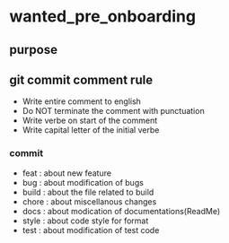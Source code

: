 # wanted_pre_onboarding

## purpose

## git commit comment rule

- Write entire comment to english
- Do NOT terminate the comment with punctuation
- Write verbe on start of the comment
- Write capital letter of the initial verbe

### commit 
- feat : about new feature
- bug : about modification of bugs
- build : about the file related to build
- chore : about miscellanous changes
- docs : about modication of documentations(ReadMe)
- style : about code style for format
- test : about modification of test code
